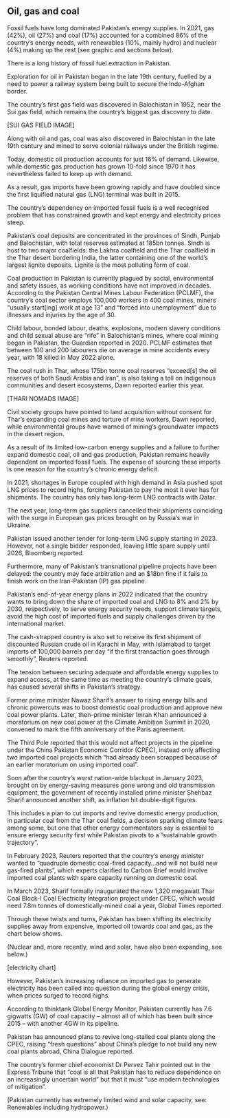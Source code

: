 ## Oil, gas and coal

Fossil fuels have long dominated Pakistan’s energy supplies. In 2021, gas (42%), oil (27%) and coal (17%) accounted for a combined 86% of the country’s energy needs, with renewables (10%, mainly hydro) and nuclear (4%) making up the rest (see graphic and sections below).

There is a long history of fossil fuel extraction in Pakistan.

Exploration for oil in Pakistan began in the late 19th century, fuelled by a need to power a railway system being built to secure the Indo-Afghan border. 

The country’s first gas field was discovered in Balochistan in 1952, near the Sui gas field, which remains the country’s biggest gas discovery to date.

[SUI GAS FIELD IMAGE]

Along with oil and gas, coal was also discovered in Balochistan in the late 19th century and mined to serve colonial railways under the British regime. 

Today, domestic oil production accounts for just 16% of demand. Likewise, while domestic gas production has grown 10-fold since 1970 it has nevertheless failed to keep up with demand.

As a result, gas imports have been growing rapidly and have doubled since the first liquified natural gas (LNG) terminal was built in 2015. 

The country’s dependency on imported fossil fuels is a well recognised problem that has constrained growth and kept energy and electricity prices steep.

Pakistan’s coal deposits are concentrated in the provinces of Sindh, Punjab and Balochistan, with total reserves estimated at 185bn tonnes. Sindh is host to two major coalfields: the Lakhra coalfield and the Thar coalfield in the Thar desert bordering India, the latter containing one of the world’s largest lignite deposits. Lignite is the most polluting form of coal. 

Coal production in Pakistan is currently plagued by social, environmental and safety issues, as working conditions have not improved in decades. According to the Pakistan Central Mines Labour Federation (PCLMF), the country’s coal sector employs 100,000 workers in 400 coal mines, miners “usually start[ing] work at age 13” and “forced into unemployment” due to illnesses and injuries by the age of 30. 

Child labour, bonded labour, deaths, explosions, modern slavery conditions and child sexual abuse are “rife” in Balochistan’s mines, where coal mining began in Pakistan, the Guardian reported in 2020. PCLMF estimates that between 100 and 200 labourers die on average in mine accidents every year, with 18 killed in May 2022 alone.

The coal rush in Thar, whose 175bn tonne coal reserves “exceed[s] the oil reserves of both Saudi Arabia and Iran”, is also taking a toll on Indigenous communities and desert ecosystems, Dawn reported earlier this year. 

[THARI NOMADS IMAGE]

Civil society groups have pointed to land acquisition without consent for Thar’s expanding coal mines and torture of mine workers, Dawn reported, while environmental groups have warned of mining’s groundwater impacts in the desert region.

As a result of its limited low-carbon energy supplies and a failure to further expand domestic coal, oil and gas production, Pakistan remains heavily dependent on imported fossil fuels. The expense of sourcing these imports is one reason for the country’s chronic energy deficit.

In 2021, shortages in Europe coupled with high demand in Asia pushed spot LNG prices to record highs, forcing Pakistan to pay the most it ever has for shipments. The country has only two long-term LNG contracts with Qatar.

The next year, long-term gas suppliers cancelled their shipments coinciding with the surge in European gas prices brought on by Russia’s war in Ukraine.

Pakistan issued another tender for long-term LNG supply starting in 2023. However, not a single bidder responded, leaving little spare supply until 2026, Bloomberg reported. 

Furthermore, many of Pakistan’s transnational pipeline projects have been delayed: the country may face arbitration and an $18bn fine if it fails to finish work on the Iran-Pakistan (IP) gas pipeline.

Pakistan’s end-of-year energy plans in 2022 indicated that the country wants to bring down the share of imported coal and LNG to 8% and 2% by 2030, respectively, to serve energy security needs, support climate targets, avoid the high cost of imported fuels and supply challenges driven by the international market.

The cash-strapped country is also set to receive its first shipment of discounted Russian crude oil in Karachi in May, with Islamabad to target imports of 100,000 barrels per day “if the first transaction goes through smoothly”, Reuters reported.

The tension between securing adequate and affordable energy supplies to expand access, at the same time as meeting the country’s climate goals, has caused several shifts in Pakistan’s strategy.

Former prime minister Nawaz Sharif’s answer to rising energy bills and chronic powercuts was to boost domestic coal production and approve new coal power plants. Later, then-prime minister Imran Khan announced a moratorium on new coal power at the Climate Ambition Summit in 2020, convened to mark the fifth anniversary of the Paris agreement.

The Third Pole reported that this would not affect projects in the pipeline under the China Pakistan Economic Corridor (CPEC), instead only affecting two imported coal projects which “had already been scrapped because of an earlier moratorium on using imported coal”.

Soon after the country’s worst nation-wide blackout in January 2023, brought on by energy-saving measures gone wrong and old transmission equipment, the government of recently installed prime minister Shehbaz Sharif announced another shift, as inflation hit double-digit figures.

This includes a plan to cut imports and revive domestic energy production, in particular coal from the Thar coal fields, a decision sparking climate fears among some, but one that other energy commentators say is essential to ensure energy security first while Pakistan pivots to a “sustainable growth trajectory”.

In February 2023, Reuters reported that the country’s energy minister wanted to “quadruple domestic coal-fired capacity…and will not build new gas-fired plants”, which experts clarified to Carbon Brief would involve imported coal plants with spare capacity running on domestic coal.

In March 2023, Sharif formally inaugurated the new 1,320 megawatt Thar Coal Block-I Coal Electricity Integration project under CPEC, which would need 7.8m tonnes of domestically-mined coal a year, Global Times reported.

Through these twists and turns, Pakistan has been shifting its electricity supplies away from expensive, imported oil towards coal and gas, as the chart below shows.

(Nuclear and, more recently, wind and solar, have also been expanding, see below.)

[electricity chart]

However, Pakistan’s increasing reliance on imported gas to generate electricity has been called into question during the global energy crisis, when prices surged to record highs.

According to thinktank Global Energy Monitor, Pakistan currently has 7.6 gigwatts (GW) of coal capacity – almost all of which has been built since 2015 – with another 4GW in its pipeline.

Pakistan has announced plans to revive long-stalled coal plants along the CPEC, raising “fresh questions” about China’s pledge to not build any new coal plants abroad, China Dialogue reported.

The country’s former chief economist Dr Pervez Tahir pointed out in the Express Tribune that “coal is all that Pakistan has to reduce dependence on an increasingly uncertain world” but that it must “use modern technologies of mitigation”.

(Pakistan currently has extremely limited wind and solar capacity, see: Renewables including hydropower.)
